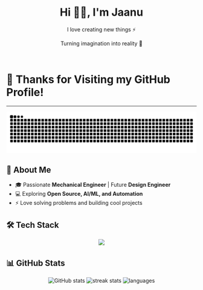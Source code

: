 <h1 align="center"> Hi 👋🏻, I'm Jaanu </br> 
</h1>
<p align="center">I love creating new things ⚡</p>
<p align="center">Turning imagination into reality 🚀</p>
<a href="https://buymeacoffee.com/januahirwa6" target="_blank"><img alt="" src="https://img.shields.io/badge/Donate-ffdd00?style=for-the-badge&logo=buy-me-a-coffee&logoColor=black" style="vertical-align:center" /></a>
 <a href="https://twitter.com/VishwaGauravIn" target="_blank"><img alt="" src="https://img.shields.io/badge/Twitter-000?logo=X&logoColor=ffffff&style=for-the-badge" style="vertical-align:center" /></a>
<a href="https://linkedin.com/in/VishwaGauravIn" target="_blank"><img alt="" src="https://img.shields.io/badge/LinkedIn-000?logo=linkedin&logoColor=0A66C2&style=for-the-badge" style="vertical-align:center" /></a>
<a href="https://instagram.com/VishwaGauravIn" target="_blank"><img alt="" src="https://img.shields.io/badge/Instagram-000?style=for-the-badge&logo=Instagram&logoColor=E4405F" style="vertical-align:center" /></a></p>


# 👋 Thanks for Visiting my GitHub Profile!

---

<p align="center">
  <img src="https://github.com/VishwaGauravIn/VishwaGauravIn/blob/output/github-contribution-grid-snake-dark.svg" alt="snake animation">
</p>

## 🚀 About Me  
- 🎓 Passionate **Mechanical Engineer** | Future **Design Engineer**  
- 💻 Exploring **Open Source, AI/ML, and Automation**  
- ⚡ Love solving problems and building cool projects  

## 🛠️ Tech Stack  
<p align="center">
  <img src="https://skillicons.dev/icons?i=cpp,python,java,html,css,javascript,git,github,vscode,linux&perline=6" />
</p>

## 📊 GitHub Stats  
<p align="center">
  <img src="https://github-readme-stats.vercel.app/api?username=VishwaGauravIn&show_icons=true&theme=tokyonight" alt="GitHub stats" />
  <img src="https://github-readme-streak-stats.herokuapp.com/?user=VishwaGauravIn&theme=tokyonight" alt="streak stats" />
  <img src="https://github-readme-stats.vercel.app/api/top-langs/?username=VishwaGauravIn&layout=compact&theme=tokyonight" alt="languages" />
</p>


